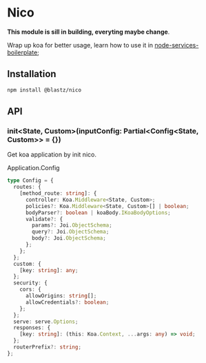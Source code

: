 # Nico

**This module is sill in building, everyting maybe change**.

Wrap up koa for better usage, learn how to use it in [node-services-boilerplate](https://github.com/blastZ/node-services-boilerplate);

## Installation

```bash
npm install @blastz/nico
```

## API

### init<State, Custom>(inputConfig: Partial<Config<State, Custom>> = {})

Get koa application by init nico.

Application.Config

```ts
type Config = {
  routes: {
    [method_route: string]: {
      controller: Koa.Middleware<State, Custom>;
      policies?: Koa.Middleware<State, Custom>[] | boolean;
      bodyParser?: boolean | koaBody.IKoaBodyOptions;
      validate?: {
        params?: Joi.ObjectSchema;
        query?: Joi.ObjectSchema;
        body?: Joi.ObjectSchema;
      };
    };
  };
  custom: {
    [key: string]: any;
  };
  security: {
    cors: {
      allowOrigins: string[];
      allowCredentials?: boolean;
    };
  };
  serve: serve.Options;
  responses: {
    [key: string]: (this: Koa.Context, ...args: any) => void;
  };
  routerPrefix?: string;
};
```
